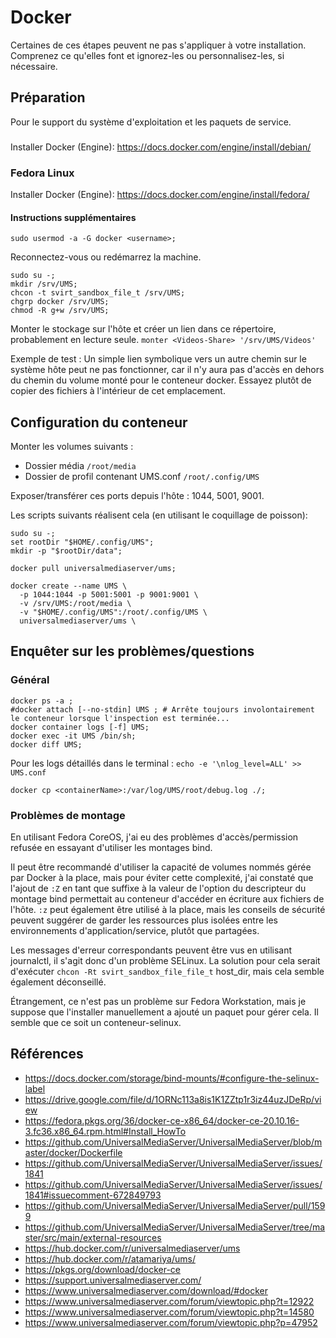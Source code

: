 # Docker 

Certaines de ces étapes peuvent ne pas s'appliquer à votre installation.  Comprenez ce qu'elles font et ignorez-les ou personnalisez-les, si nécessaire.

## Préparation

Pour le support du système d'exploitation et les paquets de service.

###

Installer Docker (Engine): https://docs.docker.com/engine/install/debian/

### Fedora Linux

Installer Docker (Engine): https://docs.docker.com/engine/install/fedora/

#### Instructions supplémentaires

```
sudo usermod -a -G docker <username>;
```

Reconnectez-vous ou redémarrez la machine.

```
sudo su -;
mkdir /srv/UMS;
chcon -t svirt_sandbox_file_t /srv/UMS;
chgrp docker /srv/UMS;
chmod -R g+w /srv/UMS;
```

Monter le stockage sur l'hôte et créer un lien dans ce répertoire, probablement en lecture seule. `monter <Videos-Share> '/srv/UMS/Videos'`

Exemple de test : Un simple lien symbolique vers un autre chemin sur le système hôte peut ne pas fonctionner, car il n'y aura pas d'accès en dehors du chemin du volume monté pour le conteneur docker.  Essayez plutôt de copier des fichiers à l'intérieur de cet emplacement.

## Configuration du conteneur

Monter les volumes suivants :
- Dossier média `/root/media`
- Dossier de profil contenant UMS.conf `/root/.config/UMS`

Exposer/transférer ces ports depuis l'hôte : 1044, 5001, 9001.

Les scripts suivants réalisent cela (en utilisant le coquillage de poisson):
```
sudo su -;
set rootDir "$HOME/.config/UMS";
mkdir -p "$rootDir/data";
​
docker pull universalmediaserver/ums;
​
docker create --name UMS \
  -p 1044:1044 -p 5001:5001 -p 9001:9001 \
  -v /srv/UMS:/root/media \
  -v "$HOME/.config/UMS":/root/.config/UMS \
  universalmediaserver/ums \
```

## Enquêter sur les problèmes/questions

### Général

```
docker ps -a ;
#docker attach [--no-stdin] UMS ; # Arrête toujours involontairement le conteneur lorsque l'inspection est terminée...
docker container logs [-f] UMS;
docker exec -it UMS /bin/sh;
docker diff UMS;
```

Pour les logs détaillés dans le terminal : `echo -e '\nlog_level=ALL' >> UMS.conf`

```
docker cp <containerName>:/var/log/UMS/root/debug.log ./;
```

### Problèmes de montage

En utilisant Fedora CoreOS, j'ai eu des problèmes d'accès/permission refusée en essayant d'utiliser les montages bind.

Il peut être recommandé d'utiliser la capacité de volumes nommés gérée par Docker à la place, mais pour éviter cette complexité, j'ai constaté que l'ajout de `:Z` en tant que suffixe à la valeur de l'option du descripteur du montage bind permettait au conteneur d'accéder en écriture aux fichiers de l'hôte. `:z` peut également être utilisé à la place, mais les conseils de sécurité peuvent suggérer de garder les ressources plus isolées entre les environnements d'application/service, plutôt que partagées.

Les messages d'erreur correspondants peuvent être vus en utilisant journalctl, il s'agit donc d'un problème SELinux. La solution pour cela serait d'exécuter `chcon -Rt svirt_sandbox_file_file_t` host_dir, mais cela semble également déconseillé.

Étrangement, ce n'est pas un problème sur Fedora Workstation, mais je suppose que l'installer manuellement a ajouté un paquet pour gérer cela. Il semble que ce soit un conteneur-selinux.

## Références

- https://docs.docker.com/storage/bind-mounts/#configure-the-selinux-label
- https://drive.google.com/file/d/1ORNc113a8is1K1ZZtp1r3iz44uzJDeRp/view
- https://fedora.pkgs.org/36/docker-ce-x86_64/docker-ce-20.10.16-3.fc36.x86_64.rpm.html#Install_HowTo
- https://github.com/UniversalMediaServer/UniversalMediaServer/blob/master/docker/Dockerfile
- https://github.com/UniversalMediaServer/UniversalMediaServer/issues/1841
- https://github.com/UniversalMediaServer/UniversalMediaServer/issues/1841#issuecomment-672849793
- https://github.com/UniversalMediaServer/UniversalMediaServer/pull/1599
- https://github.com/UniversalMediaServer/UniversalMediaServer/tree/master/src/main/external-resources
- https://hub.docker.com/r/universalmediaserver/ums
- https://hub.docker.com/r/atamariya/ums/
- https://pkgs.org/download/docker-ce
- https://support.universalmediaserver.com/
- https://www.universalmediaserver.com/download/#docker
- https://www.universalmediaserver.com/forum/viewtopic.php?t=12922
- https://www.universalmediaserver.com/forum/viewtopic.php?t=14580
- https://www.universalmediaserver.com/forum/viewtopic.php?p=47952
